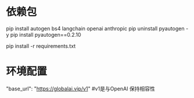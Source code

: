# 依赖包
pip install autogen bs4 langchain openai anthropic
pip uninstall pyautogen -y
pip install pyautogen==0.2.10

pip install -r requirements.txt


# 环境配置
"base_url": "https://globalai.vip/v1"    #v1是与OpenAI 保持相容性